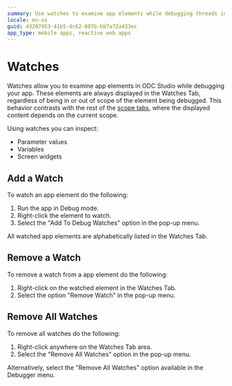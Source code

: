 ```yaml
---
summary: Use watches to examine app elements while debugging threads in your app.
locale: en-us
guid: 43207953-41b5-4c62-887b-bb7a72a433ec
app_type: mobile apps, reactive web apps
---
```


# Watches

Watches allow you to examine app elements in ODC Studio while debugging your app. These elements are always displayed in the Watches Tab, regardless of being in or out of scope of the element being debugged. This behavior contrasts with the rest of the [scope tabs](<debugger-ui-reference.md#scope-tabs-area>), where the displayed content depends on the current scope.

Using watches you can inspect:

* Parameter values
* Variables
* Screen widgets


## Add a Watch

To watch an app element do the following:

1. Run the app in Debug mode.
1. Right-click the element to watch.
1. Select the "Add To Debug Watches" option in the pop-up menu. 

All watched app elements are alphabetically listed in the Watches Tab. 


## Remove a Watch

To remove a watch from a app element do the following:

1. Right-click on the watched element in the Watches Tab.
1. Select the option "Remove Watch" in the pop-up menu.


## Remove All Watches

To remove all watches do the following:

1. Right-click anywhere on the Watches Tab area.
1. Select the "Remove All Watches" option in the pop-up menu. 

Alternatively, select the "Remove All Watches" option available in the Debugger menu.

